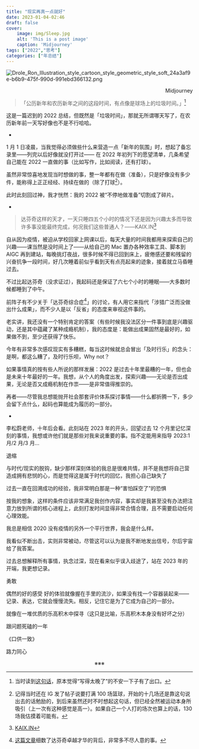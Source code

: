 ```yaml
---
title: "现实再真一点就好"
date: 2023-01-04-02:46
draft: false
cover:
	image: img/Sleep.jpg
	alt: 'This is a post image'
	caption: 'Midjourney'
tags: ["2022","思考"]
categories: ["年总结"]
---
```


![Drole_Ron_Illustration_style_cartoon_style_geometric_style_soft_24a3af9e-b6b9-475f-990d-991ebd366132.png](https://obsidian-dro-0203-1315001739.cos.ap-guangzhou.myqcloud.com/%E5%88%9D%E6%AD%A5%E5%9B%BE%E5%BA%8A/Pic/202301040001026.png)

<p align="right">Midjourney</p>

> 「公历新年和农历新年之间的这段时间，有点像是球场上的垃圾时间。」[^1]

这是一篇迟到的 2022 总结，但既然是「垃圾时间」，那就无所谓哪天写了，在农历新年前一天写好像也不是不行哈哈。

-

1 月 1 日凌晨，当我觉得必须做些什么来营造一点「新年的氛围」时，想起了备忘录里——列完以后好像就没打开过—— 在 2022 年初列下的愿望清单，几条希望自己能在 2022 一直做的事（比如写作，比如阅读，还有打球）。

虽然非常惊喜地发现当时想做的事，整一年都有在做（准备），只是好像没有多少件，能称得上正正经经、持续在做的（除了打球[^2]）。

此时此刻回过神，我才恍然：我的 2022 被“不停地做准备”切割成了碎片。

-

> 达芬奇这样的天才，一天只睡四五个小时的情况下还是因为兴趣太多而导致许多事没能最终完成，何况我们这些普通人？——KAIX.IN[^3]

自从因为疫情，被迫从学校回家上网课以后，每天大量的时间我都用来探索自己的兴趣——课当然是没时间上了——从给自己的 Mac 置办各种效率工具、脚本到 AIGC 再到建站，每晚挑灯夜战，很多时候不得已回到床上，疲倦感还要和残留的兴奋抗争一段时间，好几次睡着前似乎看到天有点亮起来的迹象，接着就立马昏睡过去。

不过比起达芬奇（没求证过），我起码还是保证了六七个小时的睡眠——大多数时候都睡到了中午。

前阵子有不少关于「达芬奇综合症[^4]」的讨论，有人用它来指代「涉猎广泛而没做出什么成果」，而不少人是以「反省」的态度来审视这件事的。

老实讲，我还没有一个特别肯定的答案（有些时候我没法区分一件事到底是兴趣驱动，还是其中蕴藏了某种成瘾机制），我的态度是：能做出成果固然是最好的，如果做不到，至少还获得了快乐。

今年有非常多次感叹现实有多糟糕，每当这时候就总会冒出「及时行乐」的念头：是啊，都这么糟了，及时行乐呗，Why not？

如果事情真的按有些人所说的那样发展：2022 是过去十年里最糟的一年，但也会是未来十年最好的一年。我想，从个人的角度出发，探索兴趣——无论是否出成果，无论是否又成瘾机制在作祟——是非常值得推崇的。

再者——尽管我总想能抛开社会那套评价体系探讨事情——什么都折腾一下，多少会留下点什么，起码也算能成为履历的一部分。

-

李松蔚老师，十年后会看。此刻站在 2023 年的开头，回望过去 12 个月里记忆深刻的事情，我想或许他们就是那些对我来说重要的事。指不定能用来指导 2023:1 月/2 月/3 月…

退缩

与时代/现实的脱钩，缺少那样深刻体验的我总是很难共情，并不是我想将自己营造成拥有悲悯的心，而是觉得这是属于时代的回忆，我担心自己缺失了

过去一直在回溯成功的经验，我非常明白那是一种“害怕踩空了”的恐惧

按我的想象，这样的条件应该非常满足我创作内容，事实却是我甚至没有办法把注意力放到所谓的核心进程上，此刻打发时间显得非常合情合理，且不需要启动任何心理效能。

我总是相信 2020 没有疫情的另外一个平行世界，我会是什么样。

我看似不断出击，实则非常被动，尽管这可以认为是我不断地发出信号，尔后宇宙给了我答案。

过去总想解释所有事情，执念过深，现在看来似乎误入歧途了，站在 2023 年的开端，我更想记录。

勇敢

偶然的好的感受 好的体验就像握在手里的流沙，如果没有找一个容器装起来——记录、表达，它就会慢慢流失。相反，记住它是为了它成为自己的一部分。

就像在一堆优质的乐高积木中探寻（这只是比喻，乐高积木本身没有好坏之分）

跟问题死磕的一年

《口供一致》

路力同心

<center>※※※</center>

[^1]: 当时读到[这句话](http://nirokita.cn/2019/journal11)，原本觉得“写得太晚了”的不安一下子有了出口。
[^2]: 记得当时还在 IG 发了帖子说要打满 100 场篮球，开始的十几场还是靠这句说出去的话勉励的，到后来虽然还时不时想起这句话，但已经全然被运动本身所吸引（上一次有这种感觉是高一）。如果自己一个人打的场次也算上的话，130 场我估摸着可能有。
[^3]: [KAIX.IN](https://kaix.in/0001/20221216-leonardo/)
[^4]: [这篇文章](https://thoughtfulatlas.bearblog.dev/leonardo-syndrome/)细数了达芬奇卓越才华的背后，非常多不尽人意的事。
